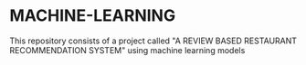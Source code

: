 # MACHINE-LEARNING
This repository consists of a project called "A REVIEW BASED RESTAURANT RECOMMENDATION SYSTEM" using machine learning models
